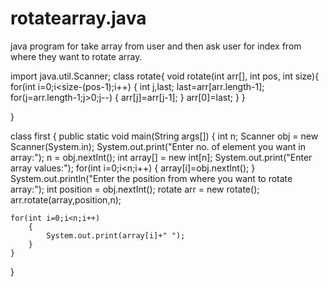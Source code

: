 # rotatearray.java
java program for take array from user and then ask user for index from where they want to rotate array.  

import java.util.Scanner;
class rotate{
	void rotate(int arr[], int pos, int size){
		for(int i=0;i<size-(pos-1);i++)
		{
			int j,last;
			last=arr[arr.length-1];
			for(j=arr.length-1;j>0;j--)
			{
				arr[j]=arr[j-1];
			}
			arr[0]=last;
		}
	}
		
}
			
			

class first
{ 
	public static void main(String args[]) 
	{ 
	int n;
	Scanner obj = new Scanner(System.in);
	System.out.print("Enter no. of element you want in array:");
	n = obj.nextInt();
	int array[] = new int[n];
    System.out.print("Enter array values:");
	for(int i=0;i<n;i++)
	{
		array[i]=obj.nextInt();
	}
	System.out.println("Enter the position from where you want to rotate array:");
	int position = obj.nextInt();
	rotate arr = new rotate();
	arr.rotate(array,position,n);
	
	for(int i=0;i<n;i++)
		{
			System.out.print(array[i]+" ");
		}
	}
}
